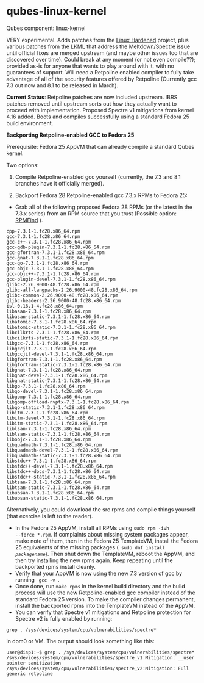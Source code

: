 # qubes-linux-kernel
Qubes component: linux-kernel

VERY experimental. Adds patches from the [Linux Hardened](https://github.com/copperhead/linux-hardened) project, plus various patches from the [LKML](https://patchwork.kernel.org/project/LKML/list/) that address the Meltdown/Spectre issue until official fixes are merged upstream (and maybe other issues too that are discovered over time). Could break at any moment (or not even compile??); provided as-is for anyone that wants to play around with it, with no guarantees of support. Will need a Retpoline enabled compiler to fully take advantage of all of the security features offered by Retpoline (Currently gcc 7.3 out now and 8.1 to be released in March).

**Current Status**:  Retpoline patches are now included upstream. IBRS patches removed until upstream sorts out how they actually want to proceed with implementation. Proposed Spectre v1 mitigations from kernel 4.16 added. Boots and compiles successfully using a standard Fedora 25 build environment.

**Backporting Retpoline-enabled GCC to Fedora 25**

Prerequisite: Fedora 25 AppVM that can already compile a standard Qubes kernel.

Two options:

1) Compile Retpoline-enabled gcc yourself (currently, the 7.3 and 8.1 branches have it officially merged).

2) Backport Fedora 28 Retpoline-enabled gcc 7.3.x RPMs to Fedora 25:

- Grab all of the following proposed Fedora 28 RPMs (or the latest in the 7.3.x series) from an RPM source that you trust (Possible option: [RPMFind](https://www.rpmfind.net/linux/rpm2html/) ).
```
cpp-7.3.1-1.fc28.x86_64.rpm
gcc-7.3.1-1.fc28.x86_64.rpm
gcc-c++-7.3.1-1.fc28.x86_64.rpm
gcc-gdb-plugin-7.3.1-1.fc28.x86_64.rpm
gcc-gfortran-7.3.1-1.fc28.x86_64.rpm
gcc-gnat-7.3.1-1.fc28.x86_64.rpm
gcc-go-7.3.1-1.fc28.x86_64.rpm
gcc-objc-7.3.1-1.fc28.x86_64.rpm
gcc-objc++-7.3.1-1.fc28.x86_64.rpm
gcc-plugin-devel-7.3.1-1.fc28.x86_64.rpm
glibc-2.26.9000-48.fc28.x86_64.rpm
glibc-all-langpacks-2.26.9000-48.fc28.x86_64.rpm
glibc-common-2.26.9000-48.fc28.x86_64.rpm
glibc-headers-2.26.9000-48.fc28.x86_64.rpm
isl-0.16.1-4.fc28.x86_64.rpm
libasan-7.3.1-1.fc28.x86_64.rpm
libasan-static-7.3.1-1.fc28.x86_64.rpm
libatomic-7.3.1-1.fc28.x86_64.rpm
libatomic-static-7.3.1-1.fc28.x86_64.rpm
libcilkrts-7.3.1-1.fc28.x86_64.rpm
libcilkrts-static-7.3.1-1.fc28.x86_64.rpm
libgcc-7.3.1-1.fc28.x86_64.rpm
libgccjit-7.3.1-1.fc28.x86_64.rpm
libgccjit-devel-7.3.1-1.fc28.x86_64.rpm
libgfortran-7.3.1-1.fc28.x86_64.rpm
libgfortran-static-7.3.1-1.fc28.x86_64.rpm
libgnat-7.3.1-1.fc28.x86_64.rpm
libgnat-devel-7.3.1-1.fc28.x86_64.rpm
libgnat-static-7.3.1-1.fc28.x86_64.rpm
libgo-7.3.1-1.fc28.x86_64.rpm
libgo-devel-7.3.1-1.fc28.x86_64.rpm
libgomp-7.3.1-1.fc28.x86_64.rpm
libgomp-offload-nvptx-7.3.1-1.fc28.x86_64.rpm
libgo-static-7.3.1-1.fc28.x86_64.rpm
libitm-7.3.1-1.fc28.x86_64.rpm
libitm-devel-7.3.1-1.fc28.x86_64.rpm
libitm-static-7.3.1-1.fc28.x86_64.rpm
liblsan-7.3.1-1.fc28.x86_64.rpm
liblsan-static-7.3.1-1.fc28.x86_64.rpm
libobjc-7.3.1-1.fc28.x86_64.rpm
libquadmath-7.3.1-1.fc28.x86_64.rpm
libquadmath-devel-7.3.1-1.fc28.x86_64.rpm
libquadmath-static-7.3.1-1.fc28.x86_64.rpm
libstdc++-7.3.1-1.fc28.x86_64.rpm
libstdc++-devel-7.3.1-1.fc28.x86_64.rpm
libstdc++-docs-7.3.1-1.fc28.x86_64.rpm
libstdc++-static-7.3.1-1.fc28.x86_64.rpm
libtsan-7.3.1-1.fc28.x86_64.rpm
libtsan-static-7.3.1-1.fc28.x86_64.rpm
libubsan-7.3.1-1.fc28.x86_64.rpm
libubsan-static-7.3.1-1.fc28.x86_64.rpm
```
Alternatively, you could download the src rpms and compile things yourself (that exercise is left to the reader).
- In the Fedora 25 AppVM, install all RPMs using <code>sudo rpm -ivh --force *.rpm</code>. If complaints about missing system packages appear, make note of them, then in the Fedora 25 TemplateVM, install the Fedora 25 equivalents of the missing packages (<code> sudo dnf install *packagename*</code>). Then shut down the TemplateVM, reboot the AppVM, and then try installing the new rpms again. Keep repeating until the backported rpms install cleanly.
- Verify that your AppVM is now using the new 7.3 version of gcc by running <code> gcc -v </code>.
- Once done, run <code>make rpms</code> in the kernel build directory and the build process will use the new Retpoline-enabled gcc compiler instead of the standard Fedora 25 version. To make the compiler changes permanent, install the backported rpms into the TemplateVM instead of the AppVM.
- You can verify that Spectre v1 mitigations and Retpoline protection for Spectre v2 is fully enabled by running:
```
grep . /sys/devices/system/cpu/vulnerabilities/spectre*
```
in dom0 or VM. The output should look something like this:
```
user@disp1:~$ grep . /sys/devices/system/cpu/vulnerabilities/spectre*
/sys/devices/system/cpu/vulnerabilities/spectre_v1:Mitigation: __user pointer sanitization
/sys/devices/system/cpu/vulnerabilities/spectre_v2:Mitigation: Full generic retpoline

```
